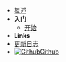 - [概述](/zh-cn/)
- **入门**
  - [开始](/zh-cn/quickstart)
- **Links**
- [更新日志](/zh-cn/changelog)
- [![Github](https://icongram.jgog.in/simple/github.svg?color=808080&size=16)Github](https://github.com/ymind/rsql-querydsl)
